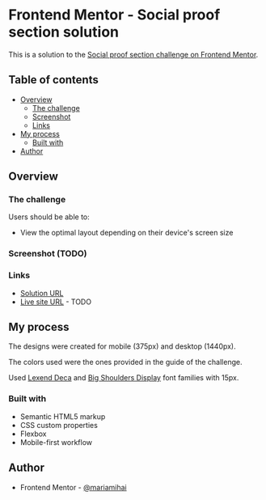 # Frontend Mentor - Social proof section solution

This is a solution to the [Social proof section challenge on Frontend Mentor](https://www.frontendmentor.io/challenges/social-proof-section-6e0qTv_bA).

## Table of contents

- [Overview](#overview)
  - [The challenge](#the-challenge)
  - [Screenshot](#screenshot)
  - [Links](#links)
- [My process](#my-process)
  - [Built with](#built-with)
- [Author](#author)

## Overview

### The challenge

Users should be able to:

- View the optimal layout depending on their device's screen size

### Screenshot (TODO)

### Links

- [Solution URL](https://github.com/mariamihai/fm-social-proof-section)
- [Live site URL](https://mariamihai.github.io/fm-3-column-preview-card-component/) - TODO

## My process

The designs were created for mobile (375px) and desktop (1440px).

The colors used were the ones provided in the guide of the challenge.

Used [Lexend Deca](https://fonts.google.com/specimen/Lexend+Deca) and [Big Shoulders Display](https://fonts.google.com/specimen/Big+Shoulders+Display) font families with 15px.

### Built with

- Semantic HTML5 markup
- CSS custom properties
- Flexbox
- Mobile-first workflow

## Author

- Frontend Mentor - [@mariamihai](https://www.frontendmentor.io/profile/mariamihai)
